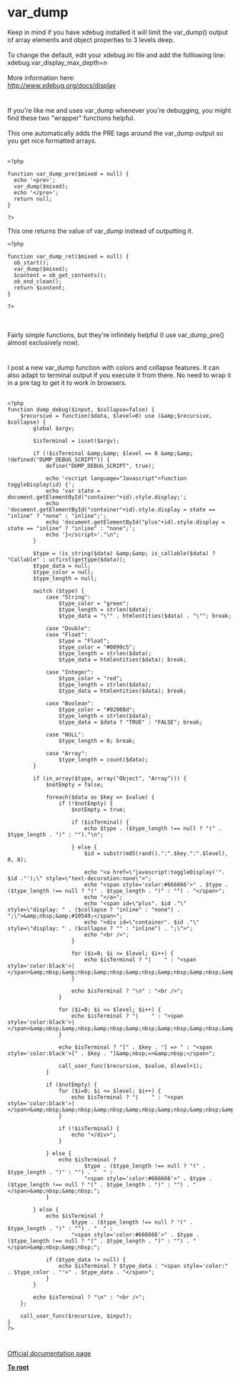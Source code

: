 # var_dump



Keep in mind if you have xdebug installed it will limit the var_dump() output of array elements and object properties to 3 levels deep.<br><br>To change the default, edit your xdebug.ini file and add the folllowing line:<br>xdebug.var_display_max_depth=n<br><br>More information here:<br>http://www.xdebug.org/docs/display  

#

If you&apos;re like me and uses var_dump whenever you&apos;re debugging, you might find these two "wrapper" functions helpful.<br><br>This one automatically adds the PRE tags around the var_dump output so you get nice formatted arrays.<br><br>

```
<?php

function var_dump_pre($mixed = null) {
  echo '<pre>';
  var_dump($mixed);
  echo '</pre>';
  return null;
}

?>
```


This one returns the value of var_dump instead of outputting it.



```
<?php

function var_dump_ret($mixed = null) {
  ob_start();
  var_dump($mixed);
  $content = ob_get_contents();
  ob_end_clean();
  return $content;
}

?>
```
<br><br>Fairly simple functions, but they&apos;re infinitely helpful (I use var_dump_pre() almost exclusively now).  

#

I post a new var_dump function with colors and collapse features. It can also adapt to terminal output if you execute it from there. No need to wrap it in a pre tag to get it to work in browsers. <br><br>

```
<?php
function dump_debug($input, $collapse=false) {
    $recursive = function($data, $level=0) use (&amp;$recursive, $collapse) {
        global $argv;

        $isTerminal = isset($argv);

        if (!$isTerminal &amp;&amp; $level == 0 &amp;&amp; !defined("DUMP_DEBUG_SCRIPT")) {
            define("DUMP_DEBUG_SCRIPT", true);

            echo '<script language="Javascript">function toggleDisplay(id) {';
            echo 'var state = document.getElementById("container"+id).style.display;';
            echo 'document.getElementById("container"+id).style.display = state == "inline" ? "none" : "inline";';
            echo 'document.getElementById("plus"+id).style.display = state == "inline" ? "inline" : "none";';
            echo '}</script>'."\n";
        }

        $type = !is_string($data) &amp;&amp; is_callable($data) ? "Callable" : ucfirst(gettype($data));
        $type_data = null;
        $type_color = null;
        $type_length = null;

        switch ($type) {
            case "String": 
                $type_color = "green";
                $type_length = strlen($data);
                $type_data = "\"" . htmlentities($data) . "\""; break;

            case "Double": 
            case "Float": 
                $type = "Float";
                $type_color = "#0099c5";
                $type_length = strlen($data);
                $type_data = htmlentities($data); break;

            case "Integer": 
                $type_color = "red";
                $type_length = strlen($data);
                $type_data = htmlentities($data); break;

            case "Boolean": 
                $type_color = "#92008d";
                $type_length = strlen($data);
                $type_data = $data ? "TRUE" : "FALSE"; break;

            case "NULL": 
                $type_length = 0; break;

            case "Array": 
                $type_length = count($data);
        }

        if (in_array($type, array("Object", "Array"))) {
            $notEmpty = false;

            foreach($data as $key => $value) {
                if (!$notEmpty) {
                    $notEmpty = true;

                    if ($isTerminal) {
                        echo $type . ($type_length !== null ? "(" . $type_length . ")" : "")."\n";

                    } else {
                        $id = substr(md5(rand().":".$key.":".$level), 0, 8);

                        echo "<a href=\"javascript:toggleDisplay('". $id ."');\" style=\"text-decoration:none\">";
                        echo "<span style='color:#666666'>" . $type . ($type_length !== null ? "(" . $type_length . ")" : "") . "</span>";
                        echo "</a>";
                        echo "<span id=\"plus". $id ."\" style=\"display: " . ($collapse ? "inline" : "none") . ";\">&amp;nbsp;&amp;#10549;</span>";
                        echo "<div id=\"container". $id ."\" style=\"display: " . ($collapse ? "" : "inline") . ";\">";
                        echo "<br />";
                    }

                    for ($i=0; $i <= $level; $i++) {
                        echo $isTerminal ? "|    " : "<span style='color:black'>|</span>&amp;nbsp;&amp;nbsp;&amp;nbsp;&amp;nbsp;&amp;nbsp;&amp;nbsp;&amp;nbsp;&amp;nbsp;";
                    }

                    echo $isTerminal ? "\n" : "<br />";
                }

                for ($i=0; $i <= $level; $i++) {
                    echo $isTerminal ? "|    " : "<span style='color:black'>|</span>&amp;nbsp;&amp;nbsp;&amp;nbsp;&amp;nbsp;&amp;nbsp;&amp;nbsp;&amp;nbsp;&amp;nbsp;";
                }

                echo $isTerminal ? "[" . $key . "] => " : "<span style='color:black'>[" . $key . "]&amp;nbsp;=>&amp;nbsp;</span>";

                call_user_func($recursive, $value, $level+1);
            }

            if ($notEmpty) {
                for ($i=0; $i <= $level; $i++) {
                    echo $isTerminal ? "|    " : "<span style='color:black'>|</span>&amp;nbsp;&amp;nbsp;&amp;nbsp;&amp;nbsp;&amp;nbsp;&amp;nbsp;&amp;nbsp;&amp;nbsp;";
                }

                if (!$isTerminal) {
                    echo "</div>";
                }

            } else {
                echo $isTerminal ? 
                        $type . ($type_length !== null ? "(" . $type_length . ")" : "") . "  " : 
                        "<span style='color:#666666'>" . $type . ($type_length !== null ? "(" . $type_length . ")" : "") . "</span>&amp;nbsp;&amp;nbsp;";
            }

        } else {
            echo $isTerminal ? 
                    $type . ($type_length !== null ? "(" . $type_length . ")" : "") . "  " : 
                    "<span style='color:#666666'>" . $type . ($type_length !== null ? "(" . $type_length . ")" : "") . "</span>&amp;nbsp;&amp;nbsp;";

            if ($type_data != null) {
                echo $isTerminal ? $type_data : "<span style='color:" . $type_color . "'>" . $type_data . "</span>";
            }
        }

        echo $isTerminal ? "\n" : "<br />";
    };

    call_user_func($recursive, $input);
}
?>
```
  

#

[Official documentation page](https://www.php.net/manual/en/function.var-dump.php)

**[To root](/README.md)**